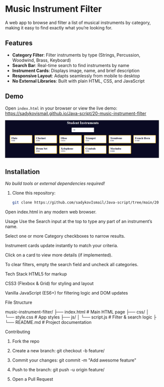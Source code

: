 # Music Instrument Filter

A web app to browse and filter a list of musical instruments by category, making it easy to find exactly what you’re looking for.

## Features

- **Category Filter**: Filter instruments by type (Strings, Percussion, Woodwind, Brass, Keyboard)  
- **Search Bar**: Real-time search to find instruments by name  
- **Instrument Cards**: Displays image, name, and brief description  
- **Responsive Layout**: Adapts seamlessly from mobile to desktop  
- **No External Libraries**: Built with plain HTML, CSS, and JavaScript  

## Demo

Open `index.html` in your browser or view the live demo:  
<https://sadykovismail.github.io/Java-script/20-music-instrument-filter>

![Screenshot of the Music Instrument Filter app](./screenshot.png)

## Installation

_No build tools or external dependencies required!_

1. Clone this repository:  
   ```bash
   git clone https://github.com/sadykovIsmail/Java-script/tree/main/20-music-instrument-filter
Open index.html in any modern web browser.

Usage
Use the Search input at the top to type any part of an instrument’s name.

Select one or more Category checkboxes to narrow results.

Instrument cards update instantly to match your criteria.

Click on a card to view more details (if implemented).

To clear filters, empty the search field and uncheck all categories.

Tech Stack
HTML5 for markup

CSS3 (Flexbox & Grid) for styling and layout

Vanilla JavaScript (ES6+) for filtering logic and DOM updates

File Structure

music-instrument-filter/
├── index.html             # Main HTML page
├── css/
│   └── style.css         # App styles
├── js/
│   └── script.js             # Filter & search logic
├
└── README.md              # Project documentation

Contributing
1) Fork the repo

2) Create a new branch:
git checkout -b feature/<your-branch-name>

3) Commit your changes:
git commit -m "Add awesome feature"

4) Push to the branch:
git push -u origin feature/<your-branch-name>

5) Open a Pull Request